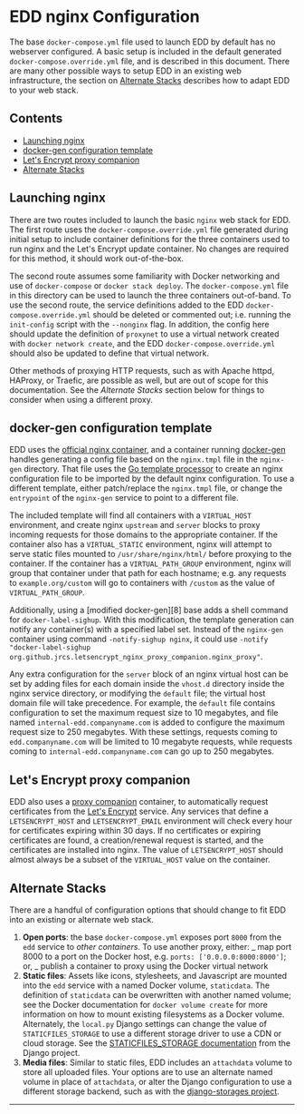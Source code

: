 # EDD nginx Configuration

The base `docker-compose.yml` file used to launch EDD by default has no webserver configured. A
basic setup is included in the default generated `docker-compose.override.yml` file, and is
described in this document. There are many other possible ways to setup EDD in an existing web
infrastructure, the section on [Alternate Stacks](#alternate) describes how to adapt EDD to your
web stack.

## Contents

-   [Launching nginx](#launch)
-   [docker-gen configuration template](#docker-gen)
-   [Let's Encrypt proxy companion](#letsencrypt)
-   [Alternate Stacks](#alternate)

## Launching nginx <a name="#launch"/>

There are two routes included to launch the basic `nginx` web stack for EDD. The first route uses
the `docker-compose.override.yml` file generated during initial setup to include container
definitions for the three containers used to run nginx and the Let's Encrypt update container. No
changes are required for this method, it should work out-of-the-box.

The second route assumes some familiarity with Docker networking and use of `docker-compose` or
`docker stack deploy`. The `docker-compose.yml` file in this directory can be used to launch the
three containers out-of-band. To use the second route, the service definitions added to the EDD
`docker-compose.override.yml` should be deleted or commented out; i.e. running the `init-config`
script with the `--nonginx` flag. In addition, the config here should update the definition of
`proxynet` to use a virtual network created with `docker network create`, and the EDD
`docker-compose.override.yml` should also be updated to define that virtual network.

Other methods of proxying HTTP requests, such as with Apache httpd, HAProxy, or Traefic, are
possible as well, but are out of scope for this documentation. See the _Alternate Stacks_ section
below for things to consider when using a different proxy.

## docker-gen configuration template <a name="#docker-gen"/>

EDD uses the [official nginx container][1], and a container running [docker-gen][2] handles
generating a config file based on the `nginx.tmpl` file in the `nginx-gen` directory. That file
uses the [Go template processor][3] to create an nginx configuration file to be imported by the
default nginx configuration. To use a different template, either patch/replace the `nginx.tmpl`
file, or change the `entrypoint` of the `nginx-gen` service to point to a different file.

The included template will find all containers with a `VIRTUAL_HOST` environment, and create nginx
`upstream` and `server` blocks to proxy incoming requests for those domains to the appropriate
container. If the container also has a `VIRTUAL_STATIC` environment, nginx will attempt to serve
static files mounted to `/usr/share/nginx/html/` before proxying to the container. If the
container has a `VIRTUAL_PATH_GROUP` environment, nginx will group that container under that path
for each hostname; e.g. any requests to `example.org/custom` will go to containers with `/custom`
as the value of `VIRTUAL_PATH_GROUP`.

Additionally, using a [modified docker-gen][8] base adds a shell command for `docker-label-sighup`.
With this modification, the template generation can notify any container(s) with a specified label
set. Instead of the `nginx-gen` container using command `-notify-sighup nginx`, it could use
`-notify "docker-label-sighup org.github.jrcs.letsencrypt_nginx_proxy_companion.nginx_proxy"`.

Any extra configuration for the `server` block of an nginx virtual host can be set by adding files
for each domain inside the `vhost.d` directory inside the nginx service directory, or modifying
the `default` file; the virtual host domain file will take precedence. For example, the `default`
file contains configuration to set the maximum request size to 10 megabytes, and file named
`internal-edd.companyname.com` is added to configure the maximum request size to 250 megabytes.
With these settings, requests coming to `edd.companyname.com` will be limited to 10 megabyte
requests, while requests coming to `internal-edd.companyname.com` can go up to 250 megabytes.

## Let's Encrypt proxy companion <a name="#letsencrypt"/>

EDD also uses a [proxy companion][4] container, to automatically request certificates from the
[Let's Encrypt][5] service. Any services that define a `LETSENCRYPT_HOST` and `LETSENCRYPT_EMAIL`
environment will check every hour for certificates expiring within 30 days. If no certificates or
expiring certificates are found, a creation/renewal request is started, and the certificates are
installed into nginx. The value of `LETSENCRYPT_HOST` should almost always be a subset of the
`VIRTUAL_HOST` value on the container.

## Alternate Stacks <a name="#alternate"/>

There are a handful of configuration options that should change to fit EDD into an existing or
alternate web stack.

1. **Open ports**: the base `docker-compose.yml` exposes port `8000` from the `edd` service to
   _other containers_. To use another proxy, either:
   _ map port 8000 to a port on the Docker host, e.g. `ports: ['0.0.0.0:8000:8000']`; or,
   _ publish a container to proxy using the Docker virtual network
2. **Static files**: Assets like icons, stylesheets, and Javascript are mounted into the `edd`
   service with a named Docker volume, `staticdata`. The definition of `staticdata` can be
   overwritten with another named volume; see the Docker documentation for `docker volume create`
   for more information on how to mount existing filesystems as a Docker volume. Alternately,
   the `local.py` Django settings can change the value of `STATICFILES_STORAGE` to use a different
   storage driver to use a CDN or cloud storage. See the [STATICFILES_STORAGE documentation][6]
   from the Django project.
3. **Media files**: Similar to static files, EDD includes an `attachdata` volume to store all
   uploaded files. Your options are to use an alternate named volume in place of `attachdata`, or
   alter the Django configuration to use a different storage backend, such as with the
   [django-storages project][7].

---

[1]: https://hub.docker.com/_/nginx/
[2]: https://github.com/jwilder/docker-gen
[3]: https://golang.org/pkg/text/template/
[4]: https://github.com/JrCs/docker-letsencrypt-nginx-proxy-companion
[5]: https://letsencrypt.org/
[6]: https://docs.djangoproject.com/en/dev/howto/static-files/deployment/#staticfiles-from-cdn
[7]: https://django-storages.readthedocs.io/en/latest/
